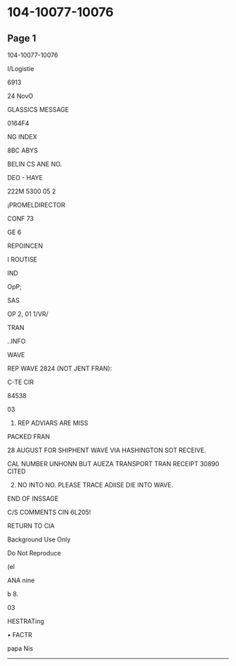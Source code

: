 # 104-10077-10076

## Page 1

104-10077-10076

I/Logistie

6913

24 NovO

GLASSICS MESSAGE

0164F4

NG INDEX

8BC ABYS

BELIN CS ANE NO.

DEO - HAYE

222M 5300 05 2

¡PROMELDIRECTOR

CONF 73

GE 6

REPOINCEN

I ROUTISE

IND

OpP;

SAS

OP 2, 01 1/VR/

TRAN

..INFO

WAVE

REP WAVE 2824 (NOT JENT FRAN):

C-TE CIR

84538

03

1. REP ADVIARS ARE MISS

PACKED FRAN

28 AUGUST FOR SHIPHENT WAVE VIA HASHINGTON SOT RECEIVE.

CAL NUMBER UNHONN BUT AUEZA TRANSPORT TRAN RECEIPT 30890 CITED

2. NO INTO NO. PLEASE TRACE ADIISE DIE INTO WAVE.

END OF INSSAGE

C/S COMMENTS CIN 6L205!

RETURN TO CIA

Background Use Only

Do Not Reproduce

(el

ANA nine

b 8.

03

HESTRATing

• FACTR

papa Nis

---

